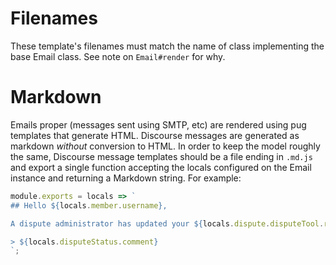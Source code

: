 # Filenames

These template's filenames must match the name of class implementing the base Email class. See note on `Email#render` for why.

# Markdown

Emails proper (messages sent using SMTP, etc) are rendered using pug templates that generate HTML. Discourse messages are generated as markdown _without_ conversion to HTML. In order to keep the model roughly the same, Discourse message templates should be a file ending in `.md.js` and export a single function accepting the locals configured on the Email instance and returning a Markdown string. For example:

```javascript
module.exports = locals => `
## Hello ${locals.member.username},

A dispute administrator has updated your ${locals.dispute.disputeTool.readableName} Dispute!

> ${locals.disputeStatus.comment}
`;
```

